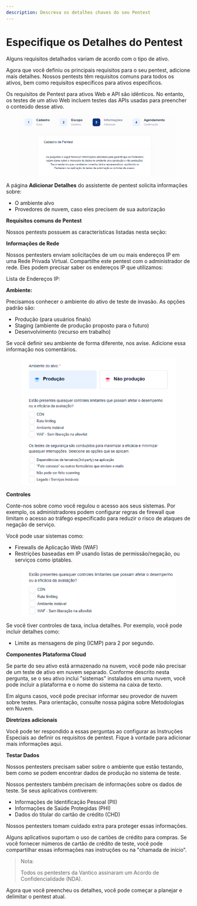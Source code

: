 ```yaml
---
description: Descreva os detalhes chaves do seu Pentest
---
```


# Especifique os Detalhes do Pentest

Alguns requisitos detalhados variam de acordo com o tipo de ativo.



Agora que você definiu os principais requisitos para o seu pentest, adicione mais detalhes. Nossos pentests têm requisitos comuns para todos os ativos, bem como requisitos específicos para ativos específicos.

Os requisitos de Pentest para ativos Web e API são idênticos. No entanto, os testes de um ativo Web incluem testes das APIs usadas para preencher o conteúdo desse ativo.

<figure><img src="../../../.gitbook/assets/4 (1).png" alt=""><figcaption></figcaption></figure>

A página **Adicionar Detalhes** do assistente de pentest solicita informações sobre:

* O ambiente alvo
* Provedores de nuvem, caso eles precisem de sua autorização

**Requisitos comuns de Pentest**

Nossos pentests possuem as características listadas nesta seção:



**Informações de Rede**

Nossos pentesters enviam solicitações de um ou mais endereços IP em uma Rede Privada Virtual. Compartilhe este pentest com o administrador de rede. Eles podem precisar saber os endereços IP que utilizamos:

Lista de Endereços IP:

**Ambiente:**

Precisamos conhecer o ambiente do ativo de teste de invasão. As opções padrão são:

* Produção (para usuários finais)
* Staging (ambiente de produção proposto para o futuro)
* Desenvolvimento (recurso em trabalho)

Se você definir seu ambiente de forma diferente, nos avise. Adicione essa informação nos comentários.

<figure><img src="../../../.gitbook/assets/5 (1).png" alt=""><figcaption></figcaption></figure>



**Controles**

Conte-nos sobre como você regulou o acesso aos seus sistemas. Por exemplo, os administradores podem configurar regras de firewall que limitam o acesso ao tráfego especificado para reduzir o risco de ataques de negação de serviço.

Você pode usar sistemas como:

* Firewalls de Aplicação Web (WAF)
* Restrições baseadas em IP usando listas de permissão/negação, ou serviços como iptables.

<figure><img src="../../../.gitbook/assets/6 (1).png" alt=""><figcaption></figcaption></figure>



Se você tiver controles de taxa, inclua detalhes. Por exemplo, você pode incluir detalhes como:

* Limite as mensagens de ping (ICMP) para 2 por segundo.



**Componentes Plataforma Cloud**

Se parte do seu ativo está armazenado na nuvem, você pode não precisar de um teste de ativo em nuvem separado. Conforme descrito nesta pergunta, se o seu ativo inclui "sistemas" instalados em uma nuvem, você pode incluir a plataforma e o nome do sistema na caixa de texto.



Em alguns casos, você pode precisar informar seu provedor de nuvem sobre testes. Para orientação, consulte nossa página sobre Metodologias em Nuvem.



**Diretrizes adicionais**

Você pode ter respondido a essas perguntas ao configurar as Instruções Especiais ao definir os requisitos de pentest. Fique à vontade para adicionar mais informações aqui.



**Testar Dados**

Nossos pentesters precisam saber sobre o ambiente que estão testando, bem como se podem encontrar dados de produção no sistema de teste.

Nossos pentesters também precisam de informações sobre os dados de teste. Se seus aplicativos contiverem:

* Informações de Identificação Pessoal (PII)
* Informações de Saúde Protegidas (PHI)
* Dados do titular do cartão de crédito (CHD)

Nossos pentesters tomam cuidado extra para proteger essas informações.

Alguns aplicativos suportam o uso de cartões de crédito para compras. Se você fornecer números de cartão de crédito de teste, você pode compartilhar essas informações nas instruções ou na "chamada de início".



> Nota:
>
> Todos os pentesters da Vantico assinaram um Acordo de Confidencialidade (NDA).

Agora que você preencheu os detalhes, você pode começar a planejar e delimitar o pentest atual.
